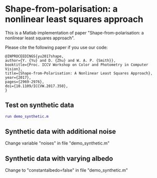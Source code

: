 # Shape-from-polarisation: a nonlinear least squares approach

This is a Matlab implementation of paper "Shape-from-polarisation: a nonlinear least squares approach".

Please cite the following paper if you use our code:

    @INPROCEEDINGS{yu2017shape, 
    author={Y. {Yu} and D. {Zhu} and W. A. P. {Smith}}, 
    booktitle={Proc. ICCV Workshop on Color and Photometry in Computer Vision}, 
    title={Shape-from-Polarisation: A Nonlinear Least Squares Approach}, 
    year={2017}, 
    pages={2969-2976}, 
    doi={10.1109/ICCVW.2017.350}, 
    }


## Test on synthetic data
```matlab
run demo_synthetic.m
```

## Synthetic data with additional noise
Change variable "noises" in file "demo_synthetic.m"


## Synthetic data with varying albedo
Change to "constantalbedo=false" in file "demo_synthetic.m"
